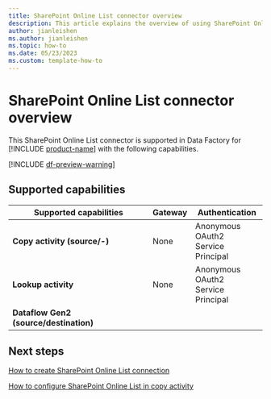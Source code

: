```yaml
---
title: SharePoint Online List connector overview
description: This article explains the overview of using SharePoint Online List.
author: jianleishen
ms.author: jianleishen
ms.topic: how-to
ms.date: 05/23/2023
ms.custom: template-how-to 
---
```


# SharePoint Online List connector overview

This SharePoint Online List connector is supported in Data Factory for [!INCLUDE [product-name](../includes/product-name.md)] with the following capabilities.

[!INCLUDE [df-preview-warning](includes/data-factory-preview-warning)]

## Supported capabilities

| Supported capabilities | Gateway | Authentication |
| --- | --- | ---|
| **Copy activity (source/-)** | None | Anonymous<br>OAuth2<br>Service Principal |
| **Lookup activity** | None | Anonymous<br>OAuth2<br>Service Principal |
| **Dataflow Gen2 (source/destination)** |  |  |

## Next steps

[How to create SharePoint Online List connection](connector-sharepoint-online-list.md)

[How to configure SharePoint Online List in copy activity](connector-sharepoint-online-list-copy-activity.md)